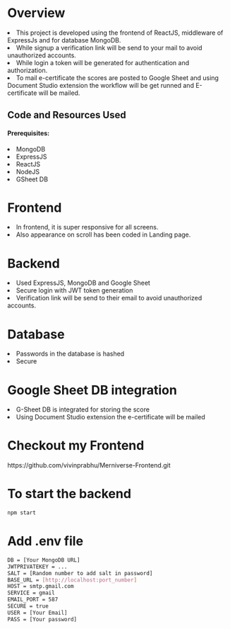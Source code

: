 <h1>Overview</h1>

<li>This project is developed using the frontend of ReactJS, middleware of ExpressJs and for database MongoDB.</li>
<li>While signup a verification link will be send to your mail to avoid unauthorized accounts.</li>
<li>While login a token will be generated for authentication and authorization.</li>
<li>To mail e-certificate the scores are posted to Google Sheet and using Document Studio extension the workflow will be get runned and E-certificate will be mailed.</li>

<h2>Code and Resources Used</h2>
<h4>Prerequisites: </h4>
<li>MongoDB</li>
<li>ExpressJS</li>
<li>ReactJS</li>
<li>NodeJS</li>
<li>GSheet DB</li>

<h1>Frontend</h1>
<li>In frontend, it is super responsive for all screens.</li>
<li>Also appearance on scroll has been coded in Landing page.</li>

<h1>Backend</h1>
<li>Used ExpressJS, MongoDB and Google Sheet</li>
<li>Secure login with JWT token generation</li>
<li>Verification link will be send to their email to avoid unauthorized accounts.</li>

<h1>Database</h1>
<li>Passwords in the database is hashed</li>
<li>Secure</li>

<h1>Google Sheet DB integration</h1>
<li>G-Sheet DB is integrated for storing the score</li>
<li>Using Document Studio extension the e-certificate will be mailed</li>

<h1>Checkout my Frontend</h1>
https://github.com/vivinprabhu/Merniverse-Frontend.git

<h1>To start the backend</h1>

```bash
npm start
```

<h1>Add .env file</h1>

```bash
DB = [Your MongoDB URL]
JWTPRIVATEKEY = ...
SALT = [Random number to add salt in password]
BASE_URL = [http://localhost:port_number]
HOST = smtp.gmail.com
SERVICE = gmail
EMAIL_PORT = 587
SECURE = true
USER = [Your Email]
PASS = [Your password]
```
